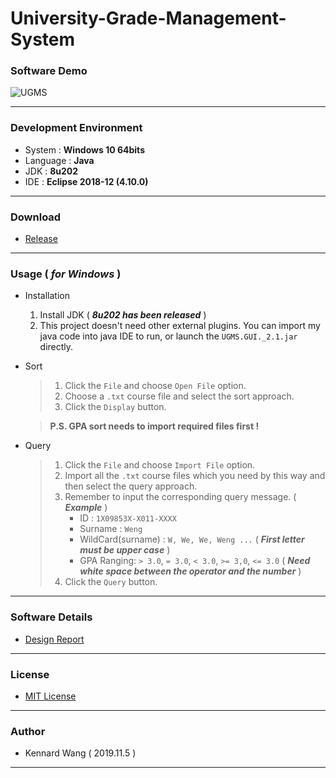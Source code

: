 # University-Grade-Management-System
### Software Demo
![UGMS](https://kennardwang.github.io/ImageSource/Project/UGMS.png)

------
### Development Environment
+ System : **Windows 10 64bits**
+ Language : **Java**
+ JDK : **8u202**
+ IDE : **Eclipse 2018-12 (4.10.0)**
------
### Download
+ [Release](https://github.com/KennardWang/UGMS_GUI/releases)
------
### Usage ( ***for Windows*** )
+ Installation

  1. Install JDK ( ***8u202 has been released*** )
  2. This project doesn't need other external plugins. You can import my java code into java IDE to run, or launch the `UGMS.GUI._2.1.jar` directly.
+ Sort

  > 1. Click the `File` and choose `Open File` option.
  > 2. Choose a `.txt` course file and select the sort approach.
  > 3. Click the `Display` button.
  
  > **P.S. GPA sort needs to import required files first !**
+ Query

  > 1. Click the `File` and choose `Import File` option.
  > 2. Import all the `.txt` course files which you need by this way and then select the query approach.
  > 3. Remember to input the corresponding query message. ( ***Example*** )
  >    + ID : `1X09853X-X011-XXXX`  
  >    + Surname : `Weng`  
  >    + WildCard(surname) : `W, We, We, Weng ...` ( ***First letter must be upper case*** )  
  >    + GPA Ranging: `> 3.0`, `= 3.0`, `< 3.0`, `>= 3,0`, `<= 3.0` ( ***Need white space between the operator and the number*** )
  > 4. Click the `Query` button.
------
### Software Details
+ [Design Report](https://github.com/KennardWang/UGMS_GUI/blob/master/Design%20Report.pdf)
------
### License  
+ [MIT License](https://github.com/KennardWang/UGMS_GUI/blob/master/LICENSE)
------
### Author
+ Kennard Wang ( 2019.11.5 )
------

